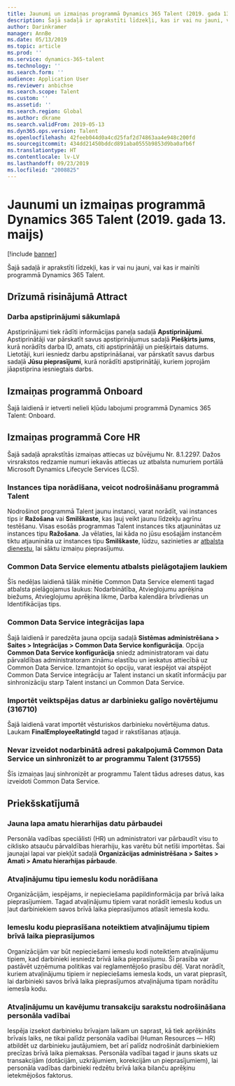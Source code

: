 ```yaml
---
title: Jaunumi un izmaiņas programmā Dynamics 365 Talent (2019. gada 13. maijs)
description: Šajā sadaļā ir aprakstīti līdzekļi, kas ir vai nu jauni, vai kas ir mainīti programmā Microsoft Dynamics 365 Talent.
author: Darinkramer
manager: AnnBe
ms.date: 05/13/2019
ms.topic: article
ms.prod: ''
ms.service: dynamics-365-talent
ms.technology: ''
ms.search.form: ''
audience: Application User
ms.reviewer: anbichse
ms.search.scope: Talent
ms.custom: ''
ms.assetid: ''
ms.search.region: Global
ms.author: dkrame
ms.search.validFrom: 2019-05-13
ms.dyn365.ops.version: Talent
ms.openlocfilehash: 42feeb044d0a4cd25faf2d74863aa4e948c200fd
ms.sourcegitcommit: 434dd21450bddcd891aba0555b9853d9ba0afb6f
ms.translationtype: HT
ms.contentlocale: lv-LV
ms.lasthandoff: 09/23/2019
ms.locfileid: "2008825"
---
```

# <a name="whats-new-or-changed-in-dynamics-365-talent-may-13-2019"></a>Jaunumi un izmaiņas programmā Dynamics 365 Talent (2019. gada 13. maijs)

[!include [banner](includes/banner.md)]

Šajā sadaļā ir aprakstīti līdzekļi, kas ir vai nu jauni, vai kas ir mainīti programmā Dynamics 365 Talent.

## <a name="coming-soon-in-attract"></a>Drīzumā risinājumā Attract

### <a name="job-approvals-on-home-page"></a>Darba apstiprinājumi sākumlapā

Apstiprinājumi tiek rādīti informācijas paneļa sadaļā **Apstiprinājumi**. Apstiprinātāji var pārskatīt savus apstiprinājumus sadaļā **Piešķirts jums**, kurā norādīts darba ID, amats, citi apstiprinātāji un piešķirtais datums. Lietotāji, kuri iesniedz darbu apstiprināšanai, var pārskatīt savus darbus sadaļā **Jūsu pieprasījumi**, kurā norādīti apstiprinātāji, kuriem joprojām jāapstiprina iesniegtais darbs.

## <a name="changes-in-onboard"></a>Izmaiņas programmā Onboard

Šajā laidienā ir ietverti nelieli kļūdu labojumi programmā Dynamics 365 Talent: Onboard.

## <a name="changes-in-core-hr"></a>Izmaiņas programmā Core HR

Šajā sadaļā aprakstītās izmaiņas attiecas uz būvējumu Nr. 8.1.2297. Dažos virsrakstos redzamie numuri iekavās attiecas uz atbalsta numuriem portālā Microsoft Dynamics Lifecycle Services (LCS).

### <a name="indicate-instance-type-when-provisioning-talent"></a>Instances tipa norādīšana, veicot nodrošināšanu programmā Talent

Nodrošinot programmā Talent jaunu instanci, varat norādīt, vai instances tips ir **Ražošana** vai **Smilškaste**, kas ļauj veikt jaunu līdzekļu agrīnu testēšanu. Visas esošās programmas Talent instances tiks atjauninātas uz instances tipu **Ražošana**. Ja vēlaties, lai kāda no jūsu esošajām instancēm tiktu atjaunināta uz instances tipu **Smilškaste**, lūdzu, sazinieties ar [atbalsta dienestu](https://docs.microsoft.com/dynamics365/unified-operations/talent/talent-support), lai sāktu izmaiņu pieprasījumu.

### <a name="common-data-service-entity-support-for-custom-fields"></a>Common Data Service elementu atbalsts pielāgotajiem laukiem

Šīs nedēļas laidienā tālāk minētie Common Data Service elementi tagad atbalsta pielāgojamus laukus: Nodarbinātība, Atvieglojumu aprēķina biežums, Atvieglojumu aprēķina likme, Darba kalendāra brīvdienas un Identifikācijas tips.

### <a name="common-data-service-integration-page"></a>Common Data Service integrācijas lapa

Šajā laidienā ir paredzēta jauna opcija sadaļā **Sistēmas administrēšana > Saites > Integrācijas > Common Data Service konfigurācija**. Opcija **Common Data Service konfigurācija** sniedz administratoram vai datu pārvaldības administratoram zināmu elastību un ieskatus attiecībā uz Common Data Service. Izmantojot šo opciju, varat iespējot vai atspējot Common Data Service integrāciju ar Talent instanci un skatīt informāciju par sinhronizāciju starp Talent instanci un Common Data Service.

### <a name="import-performance-data-with-final-employee-rating-316710"></a>Importēt veiktspējas datus ar darbinieku galīgo novērtējumu (316710)

Šajā laidienā varat importēt vēsturiskos darbinieku novērtējuma datus. Laukam **FinalEmployeeRatingId** tagad ir rakstīšanas atļauja.

### <a name="cant-create-worker-address-in-common-data-service-and-sync-it-with-talent-317555"></a>Nevar izveidot nodarbinātā adresi pakalpojumā Common Data Service un sinhronizēt to ar programmu Talent (317555)

Šīs izmaiņas ļauj sinhronizēt ar programmu Talent tādus adreses datus, kas izveidoti Common Data Service.

## <a name="in-preview"></a>Priekšskatījumā

### <a name="new-page-to-validate-position-hierarchy-data"></a>Jauna lapa amatu hierarhijas datu pārbaudei

Personāla vadības speciālisti (HR) un administratori var pārbaudīt visu to ciklisko atsauču pārvaldības hierarhiju, kas varētu būt netīši importētas. Šai jaunajai lapai var piekļūt sadaļā **Organizācijas administrēšana > Saites > Amati > Amatu hierarhijas pārbaude**.

### <a name="specify-reason-codes-on-leave-types"></a>Atvaļinājumu tipu iemeslu kodu norādīšana

Organizācijām, iespējams, ir nepieciešama papildinformācija par brīvā laika pieprasījumiem. Tagad atvaļinājumu tipiem varat norādīt iemeslu kodus un ļaut darbiniekiem savos brīvā laika pieprasījumos atlasīt iemesla kodu.

### <a name="require-reason-codes-for-specific-leave-types-on-time-off-requests"></a>Iemeslu kodu pieprasīšana noteiktiem atvaļinājumu tipiem brīvā laika pieprasījumos

Organizācijām var būt nepieciešami iemeslu kodi noteiktiem atvaļinājumu tipiem, kad darbinieki iesniedz brīvā laika pieprasījumu. Šī prasība var pastāvēt uzņēmuma politikas vai reglamentējošo prasību dēļ. Varat norādīt, kuriem atvaļinājumu tipiem ir nepieciešams iemesla kods, un varat pieprasīt, lai darbinieki savos brīvā laika pieprasījumos atvaļinājuma tipam norādītu iemesla kodu.

### <a name="provide-a-leave-and-absence-transaction-list-for-hr"></a>Atvaļinājumu un kavējumu transakciju sarakstu nodrošināšana personāla vadībai

Iespēja izsekot darbinieku brīvajam laikam un saprast, kā tiek aprēķināts brīvais laiks, ne tikai palīdz personāla vadībai (Human Resources — HR) atbildēt uz darbinieku jautājumiem, bet arī palīdz nodrošināt darbiniekiem precīzas brīvā laika piemaksas. Personāla vadībai tagad ir jauns skats uz transakcijām (dotācijām, uzkrājumiem, korekcijām un pieprasījumiem), lai personāla vadības darbinieki redzētu brīvā laika bilanču aprēķinu ietekmējošos faktorus.
